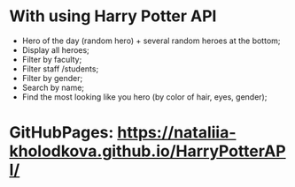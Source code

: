 # With using Harry Potter API

- Hero of the day (random hero) + several random heroes at the bottom;
- Display all heroes;
- Filter by faculty;
- Filter staff /students;
- Filter by gender;
- Search by name;
- Find the most looking like you hero (by color of hair, eyes, gender);

# GitHubPages: https://nataliia-kholodkova.github.io/HarryPotterAPI/
